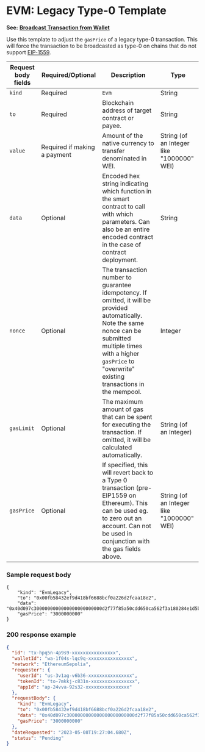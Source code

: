 # EVM: Legacy Type-0 Template

**See:** [**Broadcast Transaction from Wallet**](../../wallets/broadcast-transaction-from-wallet.md)

Use this template to adjust the `gasPrice` of a legacy type-0 transaction. This will force the transaction to be broadcasted as type-0 on chains that do not support [EIP-1559](evm-eip-1559-template.md).

| Request body fields | Required/Optional            | Description                                                                                                                                                                                                                       | Type                                      |
| ------------------- | ---------------------------- | --------------------------------------------------------------------------------------------------------------------------------------------------------------------------------------------------------------------------------- | ----------------------------------------- |
| `kind`              | Required                     | `Evm`                                                                                                                                                                                                                             | String                                    |
| `to`                | Required                     | Blockchain address of target contract or payee.                                                                                                                                                                                   | String                                    |
| `value`             | Required if making a payment | Amount of the native currency to transfer denominated in WEI.                                                                                                                                                                     | String (of an Integer like "1000000" WEI) |
| `data`              | Optional                     | Encoded hex string indicating which function in the smart contract to call with which parameters. Can also be an entire encoded contract in the case of contract deployment.                                                      | String                                    |
| `nonce`             | Optional                     | The transaction number to guarantee idempotency. If omitted, it will be provided automatically. Note the same nonce can be submitted multiple times with a higher `gasPrice` to "overwrite" existing transactions in the mempool. | Integer                                   |
| `gasLimit`          | Optional                     | The maximum amount of gas that can be spent for executing the transaction. If omitted, it will be calculated automatically.                                                                                                       | String (of an Integer)                    |
| `gasPrice`          | Optional                     | If specified, this will revert back to a Type 0 transaction (pre-EIP1559 on Ethereum). This can be used eg. to zero out an account. Can not be used in conjunction with the gas fields above.                                     | String (of an Integer like "1000000" WEI) |

### Sample request body <a href="#sample-request" id="sample-request"></a>

```shell
{
    "kind": "EvmLegacy",
    "to": "0x00fb58432ef9d418bf6688bcf0a226d2fcaa18e2",
    "data": "0x40d097c3000000000000000000000000d2f77f85a50cdd650ca562f3a180284e1d5b4934",
    "gasPrice": "3000000000"
}
```

### 200 response example <a href="#response-example" id="response-example"></a>

```json
{
  "id": "tx-hpq5n-4p9s9-xxxxxxxxxxxxxxxx",
  "walletId": "wa-1f04s-lqc9q-xxxxxxxxxxxxxxxx",
  "network": "EthereumSepolia",
  "requester": {
    "userId": "us-3v1ag-v6b36-xxxxxxxxxxxxxxxx",
    "tokenId": "to-7mkkj-c831n-xxxxxxxxxxxxxxxx",
    "appId": "ap-24vva-92s32-xxxxxxxxxxxxxxxx"
  },
  "requestBody": {
    "kind": "EvmLegacy",
    "to": "0x00fb58432ef9d418bf6688bcf0a226d2fcaa18e2",
    "data": "0x40d097c3000000000000000000000000d2f77f85a50cdd650ca562f3a180284e1d5b4934",
    "gasPrice": "3000000000"
  },
  "dateRequested": "2023-05-08T19:27:04.680Z",
  "status": "Pending"
}
```

&#x20;
